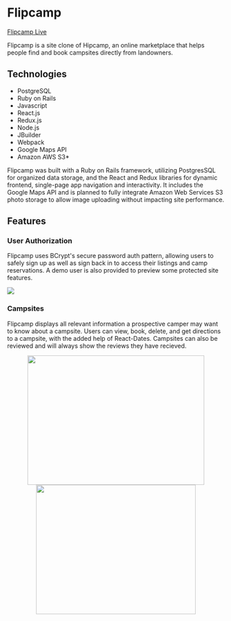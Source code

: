 # Flipcamp

[Flipcamp Live](https://flipcamp.herokuapp.com/#/)

Flipcamp is a site clone of Hipcamp, an online marketplace that helps people find and book campsites directly from landowners.


## Technologies

* PostgreSQL
* Ruby on Rails
* Javascript
* React.js
* Redux.js
* Node.js
* JBuilder
* Webpack
* Google Maps API
* Amazon AWS S3*

Flipcamp was built with a Ruby on Rails framework, utilizing PostgresSQL for organized data storage, and the React and Redux libraries for dynamic frontend, single-page app navigation and interactivity. It includes the Google Maps API and is planned to fully integrate Amazon Web Services S3 photo storage to allow image uploading without impacting site performance. 


## Features

### User Authorization

Flipcamp uses BCrypt's secure password auth pattern, allowing users to safely sign up as well as sign back in to access their listings and camp reservations. A demo user is also provided to preview some protected site features.

<img src="https://i.imgur.com/FEUdfv2.png"/>

### Campsites

Flipcamp displays all relevant information a prospective camper may want to know about a campsite. Users can view, book, delete, and get directions to a campsite, with the added help of React-Dates. Campsites can also be reviewed and will always show the reviews they have recieved.

<p align="center">
  <img width="410" height="300" src="https://i.imgur.com/pKhc67f.png"/>
  <img width="370" height="300" src="https://i.imgur.com/oeaA62M.png"/>
</p>


